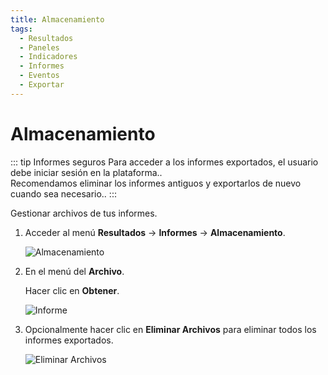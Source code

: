 ```yaml
---
title: Almacenamiento
tags:
  - Resultados
  - Paneles
  - Indicadores
  - Informes
  - Eventos
  - Exportar
---
```

# Almacenamiento

::: tip Informes seguros
Para acceder a los informes exportados, el usuario debe iniciar sesión en la plataforma..<br>
Recomendamos eliminar los informes antiguos y exportarlos de nuevo cuando sea necesario..
:::

Gestionar archivos de tus informes.

1. Acceder al menú **Resultados** -> **Informes** -> **Almacenamiento**.

   ![Almacenamiento](https://cdn.phishx.io/phishx-docs/images/phishx_results_reports_storage_01.webp)

2. En el menú del **Archivo**.

   Hacer clic en **Obtener**.

   ![Informe](https://cdn.phishx.io/phishx-docs/images/phishx_results_reports_storage_02.webp)

3. Opcionalmente hacer clic en **Eliminar Archivos** para eliminar todos los informes exportados.

   ![Eliminar Archivos](https://cdn.phishx.io/phishx-docs/images/phishx_results_reports_storage_03.webp)
